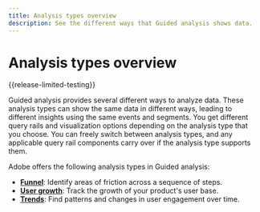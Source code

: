 ```yaml
---
title: Analysis types overview
description: See the different ways that Guided analysis shows data.
---
```

# Analysis types overview

{{release-limited-testing}}

Guided analysis provides several different ways to analyze data. These analysis types can show the same data in different ways, leading to different insights using the same events and segments. You get different query rails and visualization options depending on the analysis type that you choose. You can freely switch between analysis types, and any applicable query rail components carry over if the analysis type supports them.

Adobe offers the following analysis types in Guided analysis:

* **[Funnel](funnel.md)**: Identify areas of friction across a sequence of steps.
* **[User growth](user-growth.md)**: Track the growth of your product's user base.
* **[Trends](trends.md)**: Find patterns and changes in user engagement over time.

